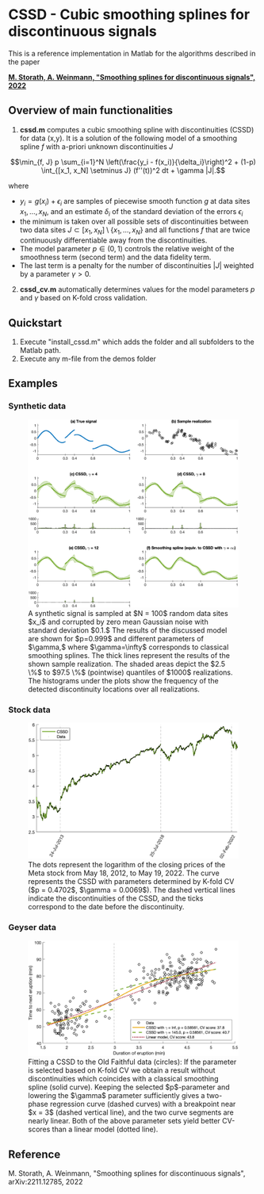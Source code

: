 # CSSD - Cubic smoothing splines for discontinuous signals

This is a reference implementation in Matlab for the algorithms described in the paper

**[M. Storath, A. Weinmann, "Smoothing splines for discontinuous signals", 2022](
https://doi.org/10.48550/arXiv.2211.12785)**

## Overview of main functionalities
1. **cssd.m** computes a cubic smoothing spline with discontinuities (CSSD) for data (x,y). It is a solution of the following model of a smoothing spline $f$ with a-priori unknown discontinuities $J$

  $$\min_{f, J} p \sum_{i=1}^N \left(\frac{y_i - f(x_i)}{\delta_i}\right)^2   +  (1-p) \int_{[x_1, x_N] \setminus J}   (f''(t))^2 dt	 + \gamma |J|.$$

  where
  *  $y_i = g(x_i) + \epsilon_i$ are samples of piecewise smooth function $g$ at data sites $x_1, \ldots, x_N$, and an estimate $\delta_i$  of the standard deviation of the errors $\epsilon_i$
  * the minimum is taken over all possible sets of discontinuities between two data sites $J \subset [x_1, x_N]\setminus \{x_1, \ldots, x_N\}$
   and all functions $f$ that are twice continuously differentiable away from the discontinuities.
  * The model parameter $p \in (0, 1)$ controls the relative weight of the smoothness term (second term) and the data fidelity term.
  * The last term is a penalty for the number of discontinuities $|J|$ weighted by a parameter $\gamma > 0.$ 

2. **cssd_cv.m** automatically determines values for the model parameters $p$ and $\gamma$ based on K-fold cross validation.

## Quickstart
1. Execute "install_cssd.m" which adds the folder and all subfolders to the Matlab path.
2. Execute any m-file from the demos folder

## Examples

### Synthetic data
<figure>
  <img src="images/Ex_Synthetic.png" alt="Synthetic signal" width="600"/>
  <figcaption>A synthetic signal is sampled at $N = 100$ random data sites $x_i$ 
	and corrupted by zero mean Gaussian noise with standard deviation 
$0.1.$
	The results of the discussed model are shown for $p=0.999$ and different parameters of $\gamma,$ where $\gamma=\infty$  corresponds to classical smoothing splines.
	The thick lines 
represent the results of the shown sample realization.	 The shaded areas depict the $2.5 \%$ to $97.5 \%$  (pointwise) quantiles of $1000$ realizations. The histograms under the plots show the frequency of the detected discontinuity locations over all realizations.
</figcaption>
</figure>

### Stock data
<figure>
  <img src="images/Ex_Stock_CV.png" alt="Stock" width="600"/>
  <figcaption>The dots represent the logarithm of the closing prices of the Meta stock from May 18, 2012, 
	to May 19, 2022. The curve represents the CSSD with parameters determined by K-fold CV ($p = 0.4702$,  $\gamma = 0.0069$). The dashed vertical lines indicate the discontinuities of the CSSD, and the ticks correspond to the date before the discontinuity.
</figcaption>
</figure>

### Geyser data
<figure>
  <img src="images/Ex_Geyser_CV.png" alt="Geyser" width="600"/>
  <figcaption>Fitting a CSSD to the Old Faithful data (circles):
	If the parameter is selected based on K-fold CV
	we obtain a result without discontinuities which coincides with a classical smoothing spline (solid curve).
	Keeping the selected $p$-parameter and lowering the $\gamma$ parameter sufficiently gives a two-phase regression curve (dashed curves) with a breakpoint near $x = 3$ (dashed vertical line), and the two curve segments are nearly linear. 
	Both of the above parameter sets yield better CV-scores  than a linear model (dotted line).
</figcaption>
</figure>

## Reference

M. Storath, A. Weinmann, "Smoothing splines for discontinuous signals", arXiv:2211.12785, 2022
